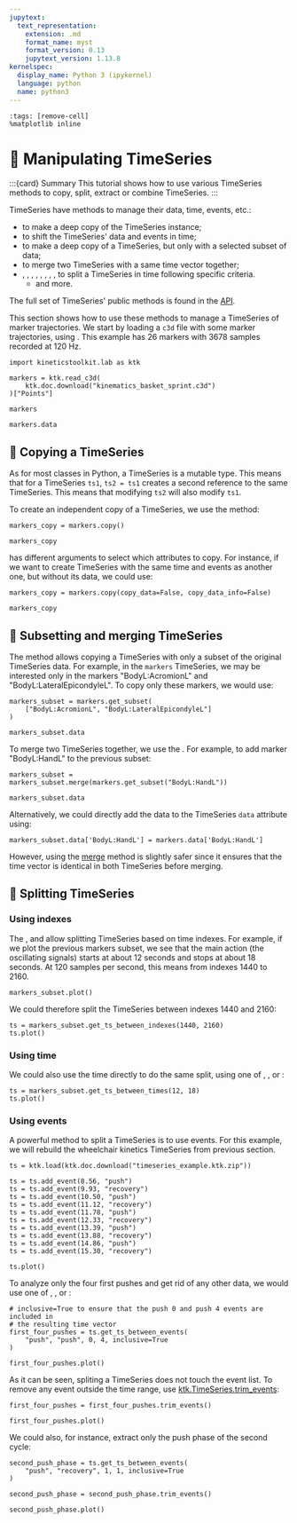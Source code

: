 ```yaml
---
jupytext:
  text_representation:
    extension: .md
    format_name: myst
    format_version: 0.13
    jupytext_version: 1.13.8
kernelspec:
  display_name: Python 3 (ipykernel)
  language: python
  name: python3
---
```


```{code-cell} ipython3
:tags: [remove-cell]
%matplotlib inline
```

# 📖 Manipulating TimeSeries

:::{card} Summary
This tutorial shows how to use various TimeSeries methods to copy, split, extract or combine TimeSeries.
:::

TimeSeries have methods to manage their data, time, events, etc.:

- [](api/ktk.TimeSeries.copy.rst) to make a deep copy of the TimeSeries instance;
- [](api/ktk.TimeSeries.shift.rst) to shift the TimeSeries' data and events in time;
- [](api/ktk.TimeSeries.get_subset.rst) to make a deep copy of a TimeSeries, but only with a selected subset of data;
- [](api/ktk.TimeSeries.merge.rst) to merge two TimeSeries with a same time vector together;
- [](api/ktk.TimeSeries.get_ts_before_index.rst),
  [](api/ktk.TimeSeries.get_ts_after_index.rst),
  [](api/ktk.TimeSeries.get_ts_between_indexes.rst),
  [](api/ktk.TimeSeries.get_ts_before_time.rst),
  [](api/ktk.TimeSeries.get_ts_after_time.rst),
  [](api/ktk.TimeSeries.get_ts_between_times.rst),
  [](api/ktk.TimeSeries.get_ts_before_event.rst),
  [](api/ktk.TimeSeries.get_ts_after_event.rst),
  [](api/ktk.TimeSeries.get_ts_between_events.rst) to split a TimeSeries in time following specific criteria.
  - and more.

The full set of TimeSeries' public methods is found in the [API](api/ktk.TimeSeries.rst).

This section shows how to use these methods to manage a TimeSeries of marker trajectories. We start by loading a `c3d` file with some marker trajectories, using [](api/ktk.read_c3d.rst). This example has 26 markers with 3678 samples recorded at 120 Hz.

```{code-cell} ipython3
import kineticstoolkit.lab as ktk

markers = ktk.read_c3d(
    ktk.doc.download("kinematics_basket_sprint.c3d")
)["Points"]

markers
```

```{code-cell} ipython3
markers.data
```

## 📄 Copying a TimeSeries

As for most classes in Python, a TimeSeries is a mutable type. This means that for a TimeSeries `ts1`, `ts2 = ts1` creates a second reference to the same TimeSeries. This means that modifying `ts2` will also modify `ts1`.

To create an independent copy of a TimeSeries, we use the [](api/ktk.TimeSeries.copy.rst) method:

```{code-cell} ipython3
markers_copy = markers.copy()

markers_copy
```

[](api/ktk.TimeSeries.copy.rst) has different arguments to select which attributes to copy. For instance, if we want to create TimeSeries with the same time and events as another one, but without its data, we could use:

```{code-cell} ipython3
markers_copy = markers.copy(copy_data=False, copy_data_info=False)

markers_copy
```

## 📄 Subsetting and merging TimeSeries

The [](api/ktk.TimeSeries.get_subset.rst) method allows copying a TimeSeries with only a subset of the original TimeSeries data. For example, in the `markers` TimeSeries, we may be interested only in the markers "BodyL:AcromionL" and "BodyL:LateralEpicondyleL". To copy only these markers, we would use:

```{code-cell} ipython3
markers_subset = markers.get_subset(
    ["BodyL:AcromionL", "BodyL:LateralEpicondyleL"]
)

markers_subset.data
```

To merge two TimeSeries together, we use the [](api/ktk.TimeSeries.merge.rst). For example, to add marker "BodyL:HandL" to the previous subset:

```{code-cell} ipython3
markers_subset = markers_subset.merge(markers.get_subset("BodyL:HandL"))

markers_subset.data
```

Alternatively, we could directly add the data to the TimeSeries `data` attribute using:

```
markers_subset.data['BodyL:HandL'] = markers.data['BodyL:HandL']
```

However, using the [merge](api/ktk.TimeSeries.merge.rst) method is slightly safer since it ensures that the time vector is identical in both TimeSeries before merging.

## 📄 Splitting TimeSeries

### Using indexes

The
[](api/ktk.TimeSeries.get_ts_before_index.rst),
[](api/ktk.TimeSeries.get_ts_after_index.rst) and
[](api/ktk.TimeSeries.get_ts_between_indexes.rst)
allow splitting TimeSeries based on time indexes. For example, if we plot the previous markers subset, we see that the main action (the oscillating signals) starts at about 12 seconds and stops at about 18 seconds. At 120 samples per second, this means from indexes 1440 to 2160.

```{code-cell} ipython3
markers_subset.plot()
```

We could therefore split the TimeSeries between indexes 1440 and 2160:

```{code-cell} ipython3
ts = markers_subset.get_ts_between_indexes(1440, 2160)
ts.plot()
```

### Using time

We could also use the time directly to do the same split, using one of
[](api/ktk.TimeSeries.get_ts_before_time.rst),
[](api/ktk.TimeSeries.get_ts_after_time.rst), or
[](api/ktk.TimeSeries.get_ts_between_times.rst):

```{code-cell} ipython3
ts = markers_subset.get_ts_between_times(12, 18)
ts.plot()
```

### Using events

A powerful method to split a TimeSeries is to use events. For this example, we will rebuild the wheelchair kinetics TimeSeries from previous section.

```{code-cell} ipython3
ts = ktk.load(ktk.doc.download("timeseries_example.ktk.zip"))

ts = ts.add_event(8.56, "push")
ts = ts.add_event(9.93, "recovery")
ts = ts.add_event(10.50, "push")
ts = ts.add_event(11.12, "recovery")
ts = ts.add_event(11.78, "push")
ts = ts.add_event(12.33, "recovery")
ts = ts.add_event(13.39, "push")
ts = ts.add_event(13.88, "recovery")
ts = ts.add_event(14.86, "push")
ts = ts.add_event(15.30, "recovery")

ts.plot()
```

To analyze only the four first pushes and get rid of any other data, we would use one of
[](api/ktk.TimeSeries.get_ts_before_event.rst),
[](api/ktk.TimeSeries.get_ts_after_event.rst), or
[](api/ktk.TimeSeries.get_ts_between_events.rst):

```{code-cell} ipython3
# inclusive=True to ensure that the push 0 and push 4 events are included in
# the resulting time vector
first_four_pushes = ts.get_ts_between_events(
    "push", "push", 0, 4, inclusive=True
)

first_four_pushes.plot()
```

As it can be seen, spliting a TimeSeries does not touch the event list. To remove any event outside the time range, use [ktk.TimeSeries.trim_events](api/ktk.TimeSeries.trim_events.rst):

```{code-cell}
first_four_pushes = first_four_pushes.trim_events()

first_four_pushes.plot()
```

We could also, for instance, extract only the push phase of the second cycle:

```{code-cell} ipython3
second_push_phase = ts.get_ts_between_events(
    "push", "recovery", 1, 1, inclusive=True
)

second_push_phase = second_push_phase.trim_events()

second_push_phase.plot()
```

